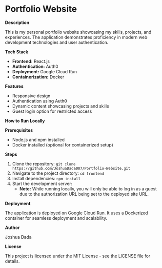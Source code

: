 # Portfolio Website

**Description**

This is my personal portfolio website showcasing my skills, projects, and experiences. The application demonstrates proficiency in modern web development technologies and user authentication.

**Tech Stack**

* **Frontend:** React.js
* **Authentication:** Auth0
* **Deployment:** Google Cloud Run
* **Containerization:** Docker

**Features**

* Responsive design
* Authentication using Auth0
* Dynamic content showcasing projects and skills
* Guest login option for restricted access

**How to Run Locally**

**Prerequisites**

* Node.js and npm installed
* Docker installed (optional for containerized setup)

**Steps**

1. Clone the repository: `git clone https://github.com/JoshuaDada007/Portfolio-Website.git`
2. Navigate to the project directory: `cd frontend`
3. Install dependencies: `npm install`
4. Start the development server: 
   * **Note:** While running locally, you will only be able to log in as a guest due to the authorization URL being set to the deployed site URL.

**Deployment**

The application is deployed on Google Cloud Run. It uses a Dockerized container for seamless deployment and scalability.

**Author**

Joshua Dada

**License**

This project is licensed under the MIT License - see the LICENSE file for details.
